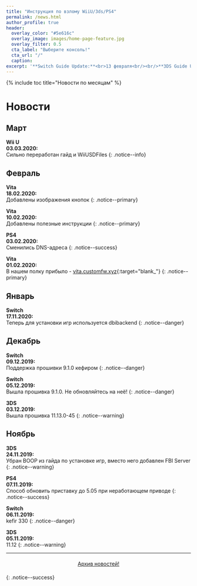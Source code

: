 ```yaml
---
title: "Инструкция по взлому WiiU/3ds/PS4"
permalink: /news.html
author_profile: true
header:
  overlay_color: "#5e616c"
  overlay_image: images/home-page-feature.jpg
  overlay_filter: 0.5
  cta_label: "Выберите консоль!"
  cta_url: "/"
  caption:
excerpt: '**Switch Guide Update:**<br>13 февраля<br/><br/>**3DS Guide Update:**<br>5 февраля<br/><br/>**PS Vita Guide Update:**<br>26 февраля<br/><br/>**PS4 Guide Update:**<br>3 февраля<br/><br/>**Wii U Guide Update:**<br>18 февраля<br/><br/>**DSi Guide Update:**<br>27 августа'
---
```


{% include toc title="Новости по месяцам" %}

# Новости

## Март

**Wii U**<br>**03.03.2020:**<br>Сильно переработан гайд и WiiUSDFiles
{: .notice--info}

## Февраль

**Vita**<br>**18.02.2020:**<br>Добавлены изображения кнопок
{: .notice--primary}

**Vita**<br>**10.02.2020:**<br>Добавлены полезные инструкции
{: .notice--primary}

**PS4**<br>**03.02.2020:**<br>Сменились DNS-адреса
{: .notice--success}

**Vita**<br>**01.02.2020:**<br>В нашем полку прибыло - [vita.customfw.xyz](http://vita.customfw.xyz){:target="blank_"}
{: .notice--primary}

## Январь

**Switch**<br>**17.11.2020:**<br>Теперь для установки игр используется dbibackend
{: .notice--danger}

## Декабрь
**Switch**<br>**09.12.2019:**<br>Поддержка прошивки 9.1.0 кефиром
{: .notice--danger}

**Switch**<br>**05.12.2019:**<br>Вышла прошивка 9.1.0. Не обновляйтесь на неё!
{: .notice--danger}

**3DS**<br>**03.12.2019:**<br>Вышла прошивка 11.13.0-45
{: .notice--warning}

## Ноябрь
**3DS**<br>**24.11.2019:**<br>Убран BOOP из гайда по установке игр, вместо него добавлен FBI Server 
{: .notice--warning}

**PS4**<br>**07.11.2019:**<br>Способ обновить приставку до 5.05 при неработающем приводе
{: .notice--success}

**Switch**<br>**06.11.2019:**<br>kefir 330
{: .notice--danger}

**3DS**<br>**05.11.2019:**<br>11.12
{: .notice--warning}

___

<center><a href="archive" style="margin:20px auto; text-align:center; display:block; width:200px;" class="btn btn--short">Архив новостей!</a></center>
{: .notice--success}